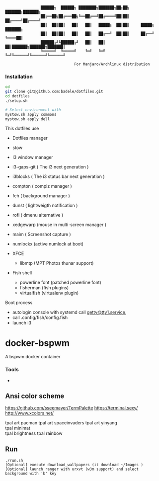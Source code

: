 
```
                ██████╗  ██████╗ ████████╗███████╗██╗██╗     ███████╗███████╗
                ██╔══██╗██╔═══██╗╚══██╔══╝██╔════╝██║██║     ██╔════╝██╔════╝
                ██║  ██║██║   ██║   ██║   █████╗  ██║██║     █████╗  ███████╗
                ██║  ██║██║   ██║   ██║   ██╔══╝  ██║██║     ██╔══╝  ╚════██║
                ██████╔╝╚██████╔╝   ██║   ██║     ██║███████╗███████╗███████║
                ╚═════╝  ╚═════╝    ╚═╝   ╚═╝     ╚═╝╚══════╝╚══════╝╚══════╝
                
                               For Manjaro/Archlinux distribution
```

### Installation

```bash
cd
git clone git@github.com:badele/dotfiles.git
cd dotfiles
./setup.sh

# Select environment with
mystow.sh apply commons
mystow.sh apply dell
```

This dotfiles use

 * Dotfiles manager
  * stow
  
 * I3 window manager
  * i3-gaps-git ( The i3 next generation )
  * i3blocks ( The i3 status bar next generation )
  * compton ( compiz manager )
  * feh ( background manager )
  * dunst ( lightweigth notification )
  * rofi ( dmenu alternative )
  * xedgewarp (mouse in multi-screen manager )
  * maim ( Screenshot capture )
  * numlockx (active numlock at boot)

* XFCE
  * libmtp (MPT Photos thunar support)   
 
* Fish shell
  * powerline font (patched powerline font)
  * fisherman (fish plugins)
  * virtualfish (virtualenv plugin)

Boot process

 * autologin console with systemd call getty@tty1.service, 
 * call .config/fish/config.fish
 * launch i3

# docker-bspwm
A bspwm docker container

### Tools
- 

## Ansi color scheme
https://github.com/sseemayer/TermPalette
https://terminal.sexy/
http://www.xcolors.net/

tpal art pacman
tpal art spaceinvaders
tpal art yinyang      
tpal minimat    
tpal brightness
tpal rainbow

## Run
```
./run.sh
[Optional] execute download_wallpapers (it download ~/Images )
[Optional] launch ranger with urxvt (w3m support) and select background with 'b' key
```


